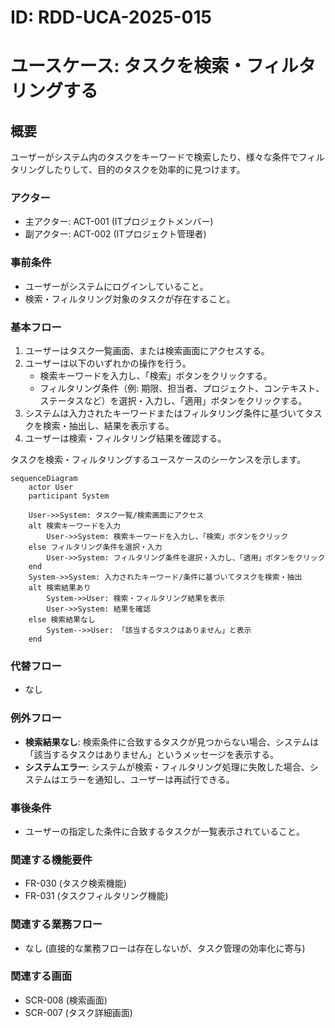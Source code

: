 # ID: RDD-UCA-2025-015

# ユースケース: タスクを検索・フィルタリングする

## 概要

ユーザーがシステム内のタスクをキーワードで検索したり、様々な条件でフィルタリングしたりして、目的のタスクを効率的に見つけます。

### アクター

- 主アクター: ACT-001 (ITプロジェクトメンバー)
- 副アクター: ACT-002 (ITプロジェクト管理者)

### 事前条件

- ユーザーがシステムにログインしていること。
- 検索・フィルタリング対象のタスクが存在すること。

### 基本フロー

1. ユーザーはタスク一覧画面、または検索画面にアクセスする。
1. ユーザーは以下のいずれかの操作を行う。
   - 検索キーワードを入力し、「検索」ボタンをクリックする。
   - フィルタリング条件（例: 期限、担当者、プロジェクト、コンテキスト、ステータスなど）を選択・入力し、「適用」ボタンをクリックする。
1. システムは入力されたキーワードまたはフィルタリング条件に基づいてタスクを検索・抽出し、結果を表示する。
1. ユーザーは検索・フィルタリング結果を確認する。

タスクを検索・フィルタリングするユースケースのシーケンスを示します。

```mermaid
sequenceDiagram
    actor User
    participant System

    User->>System: タスク一覧/検索画面にアクセス
    alt 検索キーワードを入力
        User->>System: 検索キーワードを入力し、「検索」ボタンをクリック
    else フィルタリング条件を選択・入力
        User->>System: フィルタリング条件を選択・入力し、「適用」ボタンをクリック
    end
    System->>System: 入力されたキーワード/条件に基づいてタスクを検索・抽出
    alt 検索結果あり
        System->>User: 検索・フィルタリング結果を表示
        User->>System: 結果を確認
    else 検索結果なし
        System-->>User: 「該当するタスクはありません」と表示
    end
```

### 代替フロー

- なし

### 例外フロー

- **検索結果なし**: 検索条件に合致するタスクが見つからない場合、システムは「該当するタスクはありません」というメッセージを表示する。
- **システムエラー**: システムが検索・フィルタリング処理に失敗した場合、システムはエラーを通知し、ユーザーは再試行できる。

### 事後条件

- ユーザーの指定した条件に合致するタスクが一覧表示されていること。

### 関連する機能要件

- FR-030 (タスク検索機能)
- FR-031 (タスクフィルタリング機能)

### 関連する業務フロー

- なし (直接的な業務フローは存在しないが、タスク管理の効率化に寄与)

### 関連する画面

- SCR-008 (検索画面)
- SCR-007 (タスク詳細画面)
